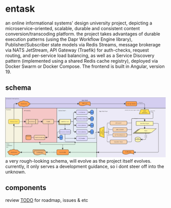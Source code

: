 # entask
an online informational systems' design university project, depicting a microservice-oriented, scalable, durable and consistent content conversion/transcoding platform. the project takes advantages of durable execution patterns (using the Dapr Workflow Engine library), Publisher/Subscriber state models via Redis Streams, message brokerage via NATS JetStream, API Gateway (Traefik) for auth-checks, request routing, and per-service load balancing, as well as a Service Discovery pattern (implemented using a shared Redis cache registry), deployed via Docker Swarm or Docker Compose. The frontend is built in Angular, version 19.

## schema
![entask-diagram](docs/entask-diagram.jpg)
a very rough-looking schema, will evolve as the project itself evolves. currently, it only serves a development guidance, so i dont steer off into the unknown.


## components
review [TODO](./todo.md) for roadmap, issues & etc